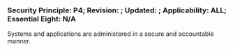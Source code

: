 ### Security Principle: P4; Revision: ; Updated: ; Applicability: ALL; Essential Eight: N/A
<p>Systems and applications are administered in a secure and accountable manner.</p>